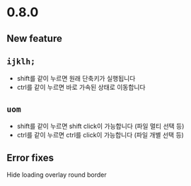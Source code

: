 # 0.8.0


## New feature

## `ijklh;`
- shift를 같이 누르면 원래 단축키가 실행됩니다
- ctrl를 같이 누르면 바로 가속된 상태로 이동합니다

## `uom` 
- shift를 같이 누르면 shift click이 가능합니다 (파일 멀티 선택 등)
- ctrl를 같이 누르면 ctrl를 click이 가능합니다 (파일 개별 선택 등)


## Error fixes

Hide loading overlay round border

